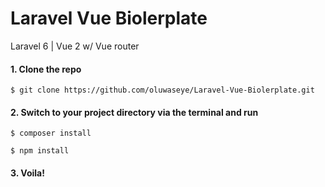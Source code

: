 # Laravel Vue Biolerplate
Laravel 6 | Vue 2 w/ Vue router

#### 1. Clone the repo

    $ git clone https://github.com/oluwaseye/Laravel-Vue-Biolerplate.git
    
#### 2. Switch to your project directory via the terminal and run 
    
    $ composer install

    $ npm install
    
#### 3. Voila!     
